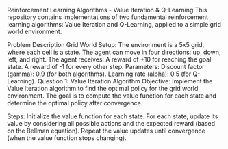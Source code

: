 Reinforcement Learning Algorithms - Value Iteration & Q-Learning
This repository contains implementations of two fundamental reinforcement learning algorithms: Value Iteration and Q-Learning, applied to a simple grid world environment.

Problem Description
Grid World Setup:
The environment is a 5x5 grid, where each cell is a state.
The agent can move in four directions: up, down, left, and right.
The agent receives:
A reward of +10 for reaching the goal state.
A reward of -1 for every other step.
Parameters:
Discount factor (gamma): 0.9 (for both algorithms).
Learning rate (alpha): 0.5 (for Q-Learning).
Question 1: Value Iteration Algorithm
Objective:
Implement the Value Iteration algorithm to find the optimal policy for the grid world environment. The goal is to compute the value function for each state and determine the optimal policy after convergence.

Steps:
Initialize the value function for each state.
For each state, update its value by considering all possible actions and the expected reward (based on the Bellman equation).
Repeat the value updates until convergence (when the value function stops changing).
